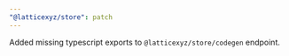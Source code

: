 ```yaml
---
"@latticexyz/store": patch
---
```


Added missing typescript exports to `@latticexyz/store/codegen` endpoint.
